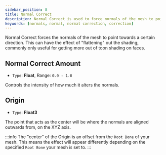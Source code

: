 ```yaml
---
sidebar_position: 8
title: Normal Correct
description: Normal Correct is used to force normals of the mesh to point towards a specific direction.
keywords: [normals, normal, normal correction, correction]
---
```


Normal Correct forces the normals of the mesh to point towards a certain direction. This can have the effect of "flattening" out the shading, commonly only useful for getting more out of toon shading on faces.

## Normal Correct Amount

- `Type`: <PropertyIcon name="floatrange" />**Float**, Range: `0.0 - 1.0`

Controls the intensity of how much it alters the normals.

## Origin

- `Type`: <PropertyIcon name="float3" />**Float3**

The point that acts as the center will be where the normals are aligned outwards from, on the XYZ axis.

:::info
The "center" of the Origin is an offset from the `Root Bone` of your mesh. This means the effect will appear differently depending on the specified `Root Bone` your mesh is set to.
:::